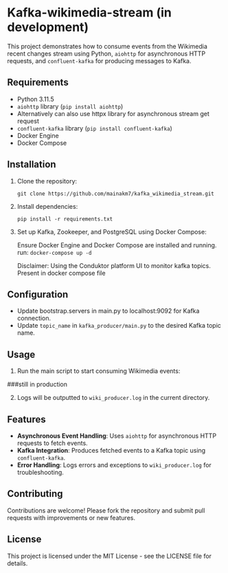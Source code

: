 # Kafka-wikimedia-stream (in development)

This project demonstrates how to consume events from the Wikimedia recent changes stream using Python, `aiohttp` for asynchronous HTTP requests, and `confluent-kafka` for producing messages to Kafka.

## Requirements

- Python 3.11.5
- `aiohttp` library (`pip install aiohttp`) 
- Alternatively can also use httpx library for asynchronous stream get request
- `confluent-kafka` library (`pip install confluent-kafka`)
- Docker Engine
- Docker Compose

## Installation

1. Clone the repository:

    `git clone https://github.com/mainakm7/kafka_wikimedia_stream.git`


2. Install dependencies:

    `pip install -r requirements.txt`


3. Set up Kafka, Zookeeper, and PostgreSQL using Docker Compose:

    Ensure Docker Engine and Docker Compose are installed and running.
    run: `docker-compose up -d`

    Disclaimer: Using the Conduktor platform UI to monitor kafka topics. Present in docker compose file

## Configuration

- Update bootstrap.servers in main.py to localhost:9092 for Kafka connection.
- Update `topic_name` in `kafka_producer/main.py` to the desired Kafka topic name.

## Usage

1. Run the main script to start consuming Wikimedia events:

###still in production


2. Logs will be outputted to `wiki_producer.log` in the current directory.

## Features

- **Asynchronous Event Handling**: Uses `aiohttp` for asynchronous HTTP requests to fetch events.
- **Kafka Integration**: Produces fetched events to a Kafka topic using `confluent-kafka`.
- **Error Handling**: Logs errors and exceptions to `wiki_producer.log` for troubleshooting.

## Contributing

Contributions are welcome! Please fork the repository and submit pull requests with improvements or new features.

## License

This project is licensed under the MIT License - see the LICENSE file for details.


